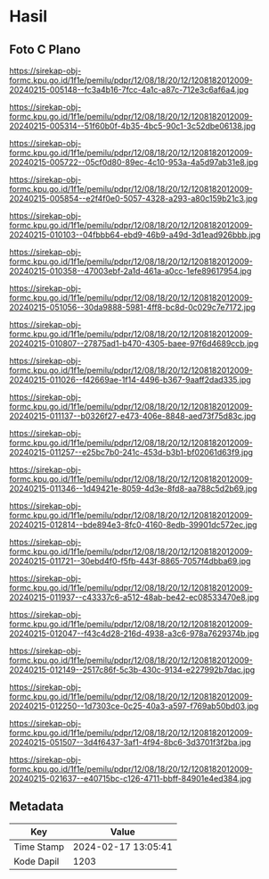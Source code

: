 # Hasil

## Foto C Plano

https://sirekap-obj-formc.kpu.go.id/1f1e/pemilu/pdpr/12/08/18/20/12/1208182012009-20240215-005148--fc3a4b16-7fcc-4a1c-a87c-712e3c6af6a4.jpg

https://sirekap-obj-formc.kpu.go.id/1f1e/pemilu/pdpr/12/08/18/20/12/1208182012009-20240215-005314--51f60b0f-4b35-4bc5-90c1-3c52dbe06138.jpg

https://sirekap-obj-formc.kpu.go.id/1f1e/pemilu/pdpr/12/08/18/20/12/1208182012009-20240215-005722--05cf0d80-89ec-4c10-953a-4a5d97ab31e8.jpg

https://sirekap-obj-formc.kpu.go.id/1f1e/pemilu/pdpr/12/08/18/20/12/1208182012009-20240215-005854--e2f4f0e0-5057-4328-a293-a80c159b21c3.jpg

https://sirekap-obj-formc.kpu.go.id/1f1e/pemilu/pdpr/12/08/18/20/12/1208182012009-20240215-010103--04fbbb64-ebd9-46b9-a49d-3d1ead926bbb.jpg

https://sirekap-obj-formc.kpu.go.id/1f1e/pemilu/pdpr/12/08/18/20/12/1208182012009-20240215-010358--47003ebf-2a1d-461a-a0cc-1efe89617954.jpg

https://sirekap-obj-formc.kpu.go.id/1f1e/pemilu/pdpr/12/08/18/20/12/1208182012009-20240215-051056--30da9888-5981-4ff8-bc8d-0c029c7e7172.jpg

https://sirekap-obj-formc.kpu.go.id/1f1e/pemilu/pdpr/12/08/18/20/12/1208182012009-20240215-010807--27875ad1-b470-4305-baee-97f6d4689ccb.jpg

https://sirekap-obj-formc.kpu.go.id/1f1e/pemilu/pdpr/12/08/18/20/12/1208182012009-20240215-011026--f42669ae-1f14-4496-b367-9aaff2dad335.jpg

https://sirekap-obj-formc.kpu.go.id/1f1e/pemilu/pdpr/12/08/18/20/12/1208182012009-20240215-011137--b0326f27-e473-406e-8848-aed73f75d83c.jpg

https://sirekap-obj-formc.kpu.go.id/1f1e/pemilu/pdpr/12/08/18/20/12/1208182012009-20240215-011257--e25bc7b0-241c-453d-b3b1-bf02061d63f9.jpg

https://sirekap-obj-formc.kpu.go.id/1f1e/pemilu/pdpr/12/08/18/20/12/1208182012009-20240215-011346--1d49421e-8059-4d3e-8fd8-aa788c5d2b69.jpg

https://sirekap-obj-formc.kpu.go.id/1f1e/pemilu/pdpr/12/08/18/20/12/1208182012009-20240215-012814--bde894e3-8fc0-4160-8edb-39901dc572ec.jpg

https://sirekap-obj-formc.kpu.go.id/1f1e/pemilu/pdpr/12/08/18/20/12/1208182012009-20240215-011721--30ebd4f0-f5fb-443f-8865-7057f4dbba69.jpg

https://sirekap-obj-formc.kpu.go.id/1f1e/pemilu/pdpr/12/08/18/20/12/1208182012009-20240215-011937--c43337c6-a512-48ab-be42-ec08533470e8.jpg

https://sirekap-obj-formc.kpu.go.id/1f1e/pemilu/pdpr/12/08/18/20/12/1208182012009-20240215-012047--f43c4d28-216d-4938-a3c6-978a7629374b.jpg

https://sirekap-obj-formc.kpu.go.id/1f1e/pemilu/pdpr/12/08/18/20/12/1208182012009-20240215-012149--2517c86f-5c3b-430c-9134-e227992b7dac.jpg

https://sirekap-obj-formc.kpu.go.id/1f1e/pemilu/pdpr/12/08/18/20/12/1208182012009-20240215-012250--1d7303ce-0c25-40a3-a597-f769ab50bd03.jpg

https://sirekap-obj-formc.kpu.go.id/1f1e/pemilu/pdpr/12/08/18/20/12/1208182012009-20240215-051507--3d4f6437-3af1-4f94-8bc6-3d3701f3f2ba.jpg

https://sirekap-obj-formc.kpu.go.id/1f1e/pemilu/pdpr/12/08/18/20/12/1208182012009-20240215-021637--e40715bc-c126-4711-bbff-84901e4ed384.jpg


## Metadata

| Key        | Value               |
| ---------- | ------------------- |
| Time Stamp | 2024-02-17 13:05:41 |
| Kode Dapil | 1203                |



